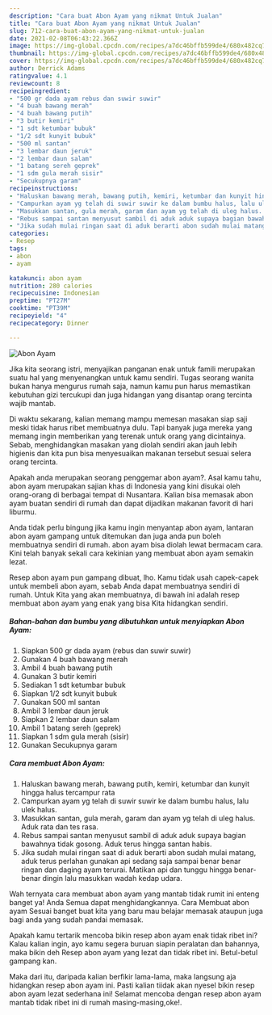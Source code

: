 ```yaml
---
description: "Cara buat Abon Ayam yang nikmat Untuk Jualan"
title: "Cara buat Abon Ayam yang nikmat Untuk Jualan"
slug: 712-cara-buat-abon-ayam-yang-nikmat-untuk-jualan
date: 2021-02-08T06:43:22.366Z
image: https://img-global.cpcdn.com/recipes/a7dc46bffb599de4/680x482cq70/abon-ayam-foto-resep-utama.jpg
thumbnail: https://img-global.cpcdn.com/recipes/a7dc46bffb599de4/680x482cq70/abon-ayam-foto-resep-utama.jpg
cover: https://img-global.cpcdn.com/recipes/a7dc46bffb599de4/680x482cq70/abon-ayam-foto-resep-utama.jpg
author: Derrick Adams
ratingvalue: 4.1
reviewcount: 8
recipeingredient:
- "500 gr dada ayam rebus dan suwir suwir"
- "4 buah bawang merah"
- "4 buah bawang putih"
- "3 butir kemiri"
- "1 sdt ketumbar bubuk"
- "1/2 sdt kunyit bubuk"
- "500 ml santan"
- "3 lembar daun jeruk"
- "2 lembar daun salam"
- "1 batang sereh geprek"
- "1 sdm gula merah sisir"
- "Secukupnya garam"
recipeinstructions:
- "Haluskan bawang merah, bawang putih, kemiri, ketumbar dan kunyit hingga halus tercampur rata"
- "Campurkan ayam yg telah di suwir suwir ke dalam bumbu halus, lalu ulek halus."
- "Masukkan santan, gula merah, garam dan ayam yg telah di uleg halus. Aduk rata dan tes rasa."
- "Rebus sampai santan menyusut sambil di aduk aduk supaya bagian bawahnya tidak gosong. Aduk terus hingga santan habis."
- "Jika sudah mulai ringan saat di aduk berarti abon sudah mulai matang, aduk terus perlahan gunakan api sedang saja sampai benar benar ringan dan daging ayam terurai. Matikan api dan tunggu hingga benar-benar dingin lalu masukkan wadah kedap udara."
categories:
- Resep
tags:
- abon
- ayam

katakunci: abon ayam 
nutrition: 280 calories
recipecuisine: Indonesian
preptime: "PT27M"
cooktime: "PT39M"
recipeyield: "4"
recipecategory: Dinner

---
```



![Abon Ayam](https://img-global.cpcdn.com/recipes/a7dc46bffb599de4/680x482cq70/abon-ayam-foto-resep-utama.jpg)

Jika kita seorang istri, menyajikan panganan enak untuk famili merupakan suatu hal yang menyenangkan untuk kamu sendiri. Tugas seorang  wanita bukan hanya mengurus rumah saja, namun kamu pun harus memastikan kebutuhan gizi tercukupi dan juga hidangan yang disantap orang tercinta wajib mantab.

Di waktu  sekarang, kalian memang mampu memesan masakan siap saji meski tidak harus ribet membuatnya dulu. Tapi banyak juga mereka yang memang ingin memberikan yang terenak untuk orang yang dicintainya. Sebab, menghidangkan masakan yang diolah sendiri akan jauh lebih higienis dan kita pun bisa menyesuaikan makanan tersebut sesuai selera orang tercinta. 



Apakah anda merupakan seorang penggemar abon ayam?. Asal kamu tahu, abon ayam merupakan sajian khas di Indonesia yang kini disukai oleh orang-orang di berbagai tempat di Nusantara. Kalian bisa memasak abon ayam buatan sendiri di rumah dan dapat dijadikan makanan favorit di hari liburmu.

Anda tidak perlu bingung jika kamu ingin menyantap abon ayam, lantaran abon ayam gampang untuk ditemukan dan juga anda pun boleh membuatnya sendiri di rumah. abon ayam bisa diolah lewat bermacam cara. Kini telah banyak sekali cara kekinian yang membuat abon ayam semakin lezat.

Resep abon ayam pun gampang dibuat, lho. Kamu tidak usah capek-capek untuk membeli abon ayam, sebab Anda dapat membuatnya sendiri di rumah. Untuk Kita yang akan membuatnya, di bawah ini adalah resep membuat abon ayam yang enak yang bisa Kita hidangkan sendiri.

<!--inarticleads1-->

##### Bahan-bahan dan bumbu yang dibutuhkan untuk menyiapkan Abon Ayam:

1. Siapkan 500 gr dada ayam (rebus dan suwir suwir)
1. Gunakan 4 buah bawang merah
1. Ambil 4 buah bawang putih
1. Gunakan 3 butir kemiri
1. Sediakan 1 sdt ketumbar bubuk
1. Siapkan 1/2 sdt kunyit bubuk
1. Gunakan 500 ml santan
1. Ambil 3 lembar daun jeruk
1. Siapkan 2 lembar daun salam
1. Ambil 1 batang sereh (geprek)
1. Siapkan 1 sdm gula merah (sisir)
1. Gunakan Secukupnya garam




<!--inarticleads2-->

##### Cara membuat Abon Ayam:

1. Haluskan bawang merah, bawang putih, kemiri, ketumbar dan kunyit hingga halus tercampur rata
1. Campurkan ayam yg telah di suwir suwir ke dalam bumbu halus, lalu ulek halus.
1. Masukkan santan, gula merah, garam dan ayam yg telah di uleg halus. Aduk rata dan tes rasa.
1. Rebus sampai santan menyusut sambil di aduk aduk supaya bagian bawahnya tidak gosong. Aduk terus hingga santan habis.
1. Jika sudah mulai ringan saat di aduk berarti abon sudah mulai matang, aduk terus perlahan gunakan api sedang saja sampai benar benar ringan dan daging ayam terurai. Matikan api dan tunggu hingga benar-benar dingin lalu masukkan wadah kedap udara.




Wah ternyata cara membuat abon ayam yang mantab tidak rumit ini enteng banget ya! Anda Semua dapat menghidangkannya. Cara Membuat abon ayam Sesuai banget buat kita yang baru mau belajar memasak ataupun juga bagi anda yang sudah pandai memasak.

Apakah kamu tertarik mencoba bikin resep abon ayam enak tidak ribet ini? Kalau kalian ingin, ayo kamu segera buruan siapin peralatan dan bahannya, maka bikin deh Resep abon ayam yang lezat dan tidak ribet ini. Betul-betul gampang kan. 

Maka dari itu, daripada kalian berfikir lama-lama, maka langsung aja hidangkan resep abon ayam ini. Pasti kalian tiidak akan nyesel bikin resep abon ayam lezat sederhana ini! Selamat mencoba dengan resep abon ayam mantab tidak ribet ini di rumah masing-masing,oke!.

